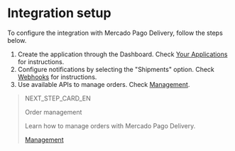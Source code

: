 # Integration setup

To configure the integration with Mercado Pago Delivery, follow the steps below.

1. Create the application through the Dashboard. Check [Your Applications](https://www.mercadopago[FAKER][URL][DOMAIN]/developers/en/guides/resources/dashboard/applications) for instructions.
2. Configure notifications by selecting the "Shipments" option. Check [Webhooks](https://www.mercadopago[FAKER][URL][DOMAIN]/developers/en/guides/notifications/webhooks/webhooks) for instructions.
3. Use available APIs to manage orders. Check [Management](https://www.mercadopago[FAKER][URL][DOMAIN]/developers/en/guides/online-payments/mp-delivery/management).

> NEXT_STEP_CARD_EN
>
> Order management
>
> Learn how to manage orders with Mercado Pago Delivery.
>
> [Management](https://www.mercadopago[FAKER][URL][DOMAIN]/developers/en/guides/mp-delivery/order-management)
